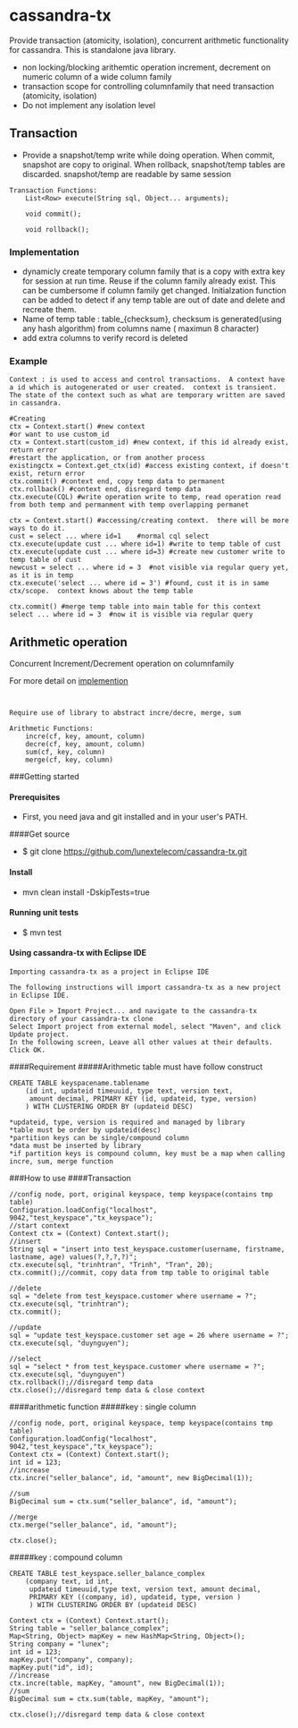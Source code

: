 cassandra-tx
============

Provide transaction (atomicity, isolation), concurrent arithmetic functionality for cassandra.  This is standalone java library.
* non locking/blocking arithemtic operation increment, decrement on numeric column of a wide column family
* transaction scope for controlling columnfamily that need transaction (atomicity, isolation)
* Do not implement any isolation level


## Transaction
* Provide a snapshot/temp write while doing operation.  When commit, snapshot are copy to original.  When rollback, snapshot/temp tables are discarded.  snapshot/temp are readable by same session
```
Transaction Functions:
	List<Row> execute(String sql, Object... arguments);

	void commit();

	void rollback();
```
### Implementation
* dynamicly create temporary column family that is a copy with extra key for session at run time.  Reuse if the column family already exist.  This can be cumbersome if column family get changed.  Initialzation function can be added to detect if any temp table are out of date and delete and recreate them.
* Name of temp table : table_{checksum}, checksum is generated(using any hash algorithm) from columns name ( maximun 8 character)
* add extra columns to verify record is deleted


### Example
```
Context : is used to access and control transactions.  A context have a id which is autogenerated or user created.  context is transient.  The state of the context such as what are temporary written are saved in cassandra.

#Creating
ctx = Context.start() #new context	
#or want to use custom_id
ctx = Context.start(custom_id) #new context, if this id already exist, return error
#restart the application, or from another process
existingctx = Context.get_ctx(id) #access existing context, if doesn't exist, return error 	
ctx.commit() #context end, copy temp data to permanent
ctx.rollback() #context end, disregard temp data
ctx.execute(CQL) #write operation write to temp, read operation read from both temp and permanment with temp overlapping permanet
```

```
ctx = Context.start() #accessing/creating context.  there will be more ways to do it.
cust = select ... where id=1	#normal cql select
ctx.execute(update cust ... where id=1) #write to temp table of cust
ctx.execute(update cust ... where id=3) #create new customer write to temp table of cust
newcust = select ... where id = 3  #not visible via regular query yet, as it is in temp
ctx.execute('select ... where id = 3') #found, cust it is in same ctx/scope.  context knows about the temp table

ctx.commit() #merge temp table into main table for this context
select ... where id = 3  #now it is visible via regular query
```


## Arithmetic operation
Concurrent Increment/Decrement operation on columnfamily

For more detail on [implemention](README.md)
```


Require use of library to abstract incre/decre, merge, sum

Arithmetic Functions:
	incre(cf, key, amount, column) 
	decre(cf, key, amount, column)
	sum(cf, key, column)
	merge(cf, key, column)
```


###Getting started
#### Prerequisites
* First, you need java and git installed and in your user's PATH. 

####Get source
* $ git clone https://github.com/lunextelecom/cassandra-tx.git

#### Install
* mvn clean install -DskipTests=true

#### Running unit tests
* $ mvn test

#### Using cassandra-tx with Eclipse IDE
```
Importing cassandra-tx as a project in Eclipse IDE

The following instructions will import cassandra-tx as a new project in Eclipse IDE.

Open File > Import Project... and navigate to the cassandra-tx directory of your cassandra-tx clone 
Select Import project from external model, select "Maven", and click Update project.
In the following screen, Leave all other values at their defaults. Click OK.

```

####Requirement
#####Arithmetic table must have follow construct
```
CREATE TABLE keyspacename.tablename
	(id int, updateid timeuuid, type text, version text, 
	 amount decimal, PRIMARY KEY (id, updateid, type, version)
	) WITH CLUSTERING ORDER BY (updateid DESC)

*updateid, type, version is required and managed by library
*table must be order by updateid(desc)
*partition keys can be single/compound column
*data must be inserted by library
*if partition keys is compound column, key must be a map when calling incre, sum, merge function

```
###How to use
####Transaction
```
//config node, port, original keyspace, temp keyspace(contains tmp table)
Configuration.loadConfig("localhost", 9042,"test_keyspace","tx_keyspace");
//start context
Context ctx = (Context) Context.start();
//insert
String sql = "insert into test_keyspace.customer(username, firstname, lastname, age) values(?,?,?,?)";
ctx.execute(sql, "trinhtran", "Trinh", "Tran", 20);
ctx.commit();//commit, copy data from tmp table to original table

//delete
sql = "delete from test_keyspace.customer where username = ?";
ctx.execute(sql, "trinhtran");
ctx.commit();

//update
sql = "update test_keyspace.customer set age = 26 where username = ?";
ctx.execute(sql, "duynguyen");

//select
sql = "select * from test_keyspace.customer where username = ?";
ctx.execute(sql, "duynguyen")
ctx.rollback();//disregard temp data
ctx.close();//disregard temp data & close context
```
####arithmetic function
#####key : single column
```
//config node, port, original keyspace, temp keyspace(contains tmp table)
Configuration.loadConfig("localhost", 9042,"test_keyspace","tx_keyspace");
Context ctx = (Context) Context.start();
int id = 123;
//increase
ctx.incre("seller_balance", id, "amount", new BigDecimal(1));

//sum
BigDecimal sum = ctx.sum("seller_balance", id, "amount");

//merge
ctx.merge("seller_balance", id, "amount");

ctx.close();
```

#####key : compound column
```
CREATE TABLE test_keyspace.seller_balance_complex 
	(company text, id int, 
	 updateid timeuuid,type text, version text, amount decimal,
	 PRIMARY KEY ((company, id), updateid, type, version )
	 ) WITH CLUSTERING ORDER BY (updateid DESC)
```
```
Context ctx = (Context) Context.start();
String table = "seller_balance_complex";
Map<String, Object> mapKey = new HashMap<String, Object>();
String company = "lunex";
int id = 123;
mapKey.put("company", company);
mapKey.put("id", id);
//increase
ctx.incre(table, mapKey, "amount", new BigDecimal(1));
//sum
BigDecimal sum = ctx.sum(table, mapKey, "amount");

ctx.close();//disregard temp data & close context
```
